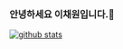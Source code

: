 ### 안녕하세요 이채원입니다.👋


[![github stats](https://github-readme-stats.vercel.app/api?username=cindy-chaewon&show_icons=true&hide_border=true)](https://github.com/cindy-chaewon)


